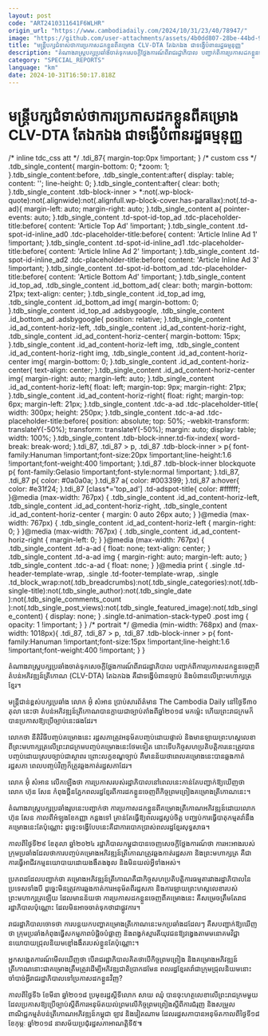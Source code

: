 ```yaml
---
layout: post
code: "ART2410311641F6WLHR"
origin_url: "https://www.cambodiadaily.com/2024/10/31/23/40/78947/"
image: "https://github.com/user-attachments/assets/4b0dd807-28be-44bd-9213-fa2a132355fe"
title: "មន្ត្រី​បក្ស​ជំទាស់​ថា​ការ​ប្រកាស​ដក​ខ្លួន​ពី​គម្រោង CLV-DTA តែ​ឯកឯង ជា​ទង្វើ​បំពាន​រដ្ឋធម្មនុញ្ញ"
description: "តំណាងរាស្ត្រ​បក្ស​ប្រឆាំង​ចាត់ទុក​សេចក្តី​ថ្លែងការណ៍​ពី​រាជរដ្ឋាភិបាល បញ្ជាក់​ពី​ការ​ប្រកាស​ដក​ខ្លួន​ចេញពី​តំបន់​អភិវឌ្ឍន៍​ត្រីកោណ (CLV-DTA) តែ​ឯកឯង គឺជា​ទង្វើ​បំពាន​ច្បាប់ និង​បំពាន​លើ​ព្រះមហាក្សត្រ​ខ្មែរ។"
category: "SPECIAL_REPORTS"
language: "km"
date: 2024-10-31T16:50:17.818Z
---
```


# មន្ត្រី​បក្ស​ជំទាស់​ថា​ការ​ប្រកាស​ដក​ខ្លួន​ពី​គម្រោង CLV-DTA តែ​ឯកឯង ជា​ទង្វើ​បំពាន​រដ្ឋធម្មនុញ្ញ

/\* inline tdc\_css att \*/ .tdi\_87{ margin-top:0px !important; } /\* custom css \*/ .tdb\_single\_content{ margin-bottom: 0; \*zoom: 1; }.tdb\_single\_content:before, .tdb\_single\_content:after{ display: table; content: ''; line-height: 0; }.tdb\_single\_content:after{ clear: both; }.tdb\_single\_content .tdb-block-inner > \*:not(.wp-block-quote):not(.alignwide):not(.alignfull.wp-block-cover.has-parallax):not(.td-a-ad){ margin-left: auto; margin-right: auto; }.tdb\_single\_content a{ pointer-events: auto; }.tdb\_single\_content .td-spot-id-top\_ad .tdc-placeholder-title:before{ content: 'Article Top Ad' !important; }.tdb\_single\_content .td-spot-id-inline\_ad0 .tdc-placeholder-title:before{ content: 'Article Inline Ad 1' !important; }.tdb\_single\_content .td-spot-id-inline\_ad1 .tdc-placeholder-title:before{ content: 'Article Inline Ad 2' !important; }.tdb\_single\_content .td-spot-id-inline\_ad2 .tdc-placeholder-title:before{ content: 'Article Inline Ad 3' !important; }.tdb\_single\_content .td-spot-id-bottom\_ad .tdc-placeholder-title:before{ content: 'Article Bottom Ad' !important; }.tdb\_single\_content .id\_top\_ad, .tdb\_single\_content .id\_bottom\_ad{ clear: both; margin-bottom: 21px; text-align: center; }.tdb\_single\_content .id\_top\_ad img, .tdb\_single\_content .id\_bottom\_ad img{ margin-bottom: 0; }.tdb\_single\_content .id\_top\_ad .adsbygoogle, .tdb\_single\_content .id\_bottom\_ad .adsbygoogle{ position: relative; }.tdb\_single\_content .id\_ad\_content-horiz-left, .tdb\_single\_content .id\_ad\_content-horiz-right, .tdb\_single\_content .id\_ad\_content-horiz-center{ margin-bottom: 15px; }.tdb\_single\_content .id\_ad\_content-horiz-left img, .tdb\_single\_content .id\_ad\_content-horiz-right img, .tdb\_single\_content .id\_ad\_content-horiz-center img{ margin-bottom: 0; }.tdb\_single\_content .id\_ad\_content-horiz-center{ text-align: center; }.tdb\_single\_content .id\_ad\_content-horiz-center img{ margin-right: auto; margin-left: auto; }.tdb\_single\_content .id\_ad\_content-horiz-left{ float: left; margin-top: 9px; margin-right: 21px; }.tdb\_single\_content .id\_ad\_content-horiz-right{ float: right; margin-top: 6px; margin-left: 21px; }.tdb\_single\_content .tdc-a-ad .tdc-placeholder-title{ width: 300px; height: 250px; }.tdb\_single\_content .tdc-a-ad .tdc-placeholder-title:before{ position: absolute; top: 50%; -webkit-transform: translateY(-50%); transform: translateY(-50%); margin: auto; display: table; width: 100%; }.tdb\_single\_content .tdb-block-inner.td-fix-index{ word-break: break-word; }.tdi\_87, .tdi\_87 > p, .tdi\_87 .tdb-block-inner > p{ font-family:Hanuman !important;font-size:20px !important;line-height:1.6 !important;font-weight:400 !important; }.tdi\_87 .tdb-block-inner blockquote p{ font-family:Gelasio !important;font-style:normal !important; }.tdi\_87, .tdi\_87 p{ color: #0a0a0a; }.tdi\_87 a{ color: #003399; }.tdi\_87 a:hover{ color: #e31f24; }.tdi\_87 \[class\*='top\_ad'\] .td-adspot-title{ color: #ffffff; }@media (max-width: 767px) { .tdb\_single\_content .id\_ad\_content-horiz-left, .tdb\_single\_content .id\_ad\_content-horiz-right, .tdb\_single\_content .id\_ad\_content-horiz-center { margin: 0 auto 26px auto; } }@media (max-width: 767px) { .tdb\_single\_content .id\_ad\_content-horiz-left { margin-right: 0; } }@media (max-width: 767px) { .tdb\_single\_content .id\_ad\_content-horiz-right { margin-left: 0; } }@media (max-width: 767px) { .tdb\_single\_content .td-a-ad { float: none; text-align: center; } .tdb\_single\_content .td-a-ad img { margin-right: auto; margin-left: auto; } .tdb\_single\_content .tdc-a-ad { float: none; } }@media print { .single .td-header-template-wrap, .single .td-footer-template-wrap, .single .td\_block\_wrap:not(.tdb\_breadcrumbs):not(.tdb\_single\_categories):not(.tdb-single-title):not(.tdb\_single\_author):not(.tdb\_single\_date ):not(.tdb\_single\_comments\_count ):not(.tdb\_single\_post\_views):not(.tdb\_single\_featured\_image):not(.tdb\_single\_content) { display: none; } .single.td-animation-stack-type0 .post img { opacity: 1 !important; } } /\* portrait \*/ @media (min-width: 768px) and (max-width: 1018px){ .tdi\_87, .tdi\_87 > p, .tdi\_87 .tdb-block-inner > p{ font-family:Hanuman !important;font-size:15px !important;line-height:1.6 !important;font-weight:400 !important; } }

តំណាងរាស្ត្រ​បក្ស​ប្រឆាំង​ចាត់ទុក​សេចក្តី​ថ្លែងការណ៍​ពី​រាជរដ្ឋាភិបាល បញ្ជាក់​ពី​ការ​ប្រកាស​ដក​ខ្លួន​ចេញពី​តំបន់​អភិវឌ្ឍន៍​ត្រីកោណ (CLV-DTA) តែ​ឯកឯង គឺជា​ទង្វើ​បំពាន​ច្បាប់ និង​បំពាន​លើ​ព្រះមហាក្សត្រ​ខ្មែរ។

មន្ត្រី​ជាន់ខ្ពស់​បក្ស​ប្រឆាំង លោក អ៊ុំ សំអាន ប្រាប់​សារព័ត៌មាន The Cambodia Daily នៅ​ថ្ងៃទី​៣០ តុលា នេះ​ថា តំបន់​អភិវឌ្ឍន៍​ត្រីកោណ​បាន​ក្លាយ​ជា​ច្បាប់​តាំងពី​ឆ្នាំ​២០១៨ មក​ម្ល៉េះ ហើយ​ព្រះរាជក្រម​ក៏​បាន​ប្រកាស​ឱ្យ​ប្រើ​ច្បាប់​នេះ​ផង​ដែរ។

លោក​ថា នីតិវិធី​បញ្ចប់​គម្រោង​នេះ រដ្ឋសភា​ត្រូវ​អនុម័ត​បញ្ចប់​ដោយ​ផ្ទាល់ និង​មាន​ឡាយព្រះហស្តលេខា​ពី​ព្រះមហាក្សត្រ​លើ​ព្រះរាជក្រម​បញ្ចប់​គម្រោង​នេះ​ថែម​ទៀត នោះ​ទើប​កិច្ច​សហប្រតិបត្តិការ​នេះ​ត្រូវ​បាន​បញ្ចប់​ដោយ​ស្រប​ច្បាប់​ជា​ស្ថាពរ ព្រោះ​លក្ខខណ្ឌ​ច្បាប់ គឺ​មាន​ន័យ​ថា​ពេល​គម្រោង​នេះ​បាន​ឆ្លងកាត់​រដ្ឋសភា ពេល​បញ្ចប់​វិញ​ក៏​ត្រូវ​ឆ្លងកាត់​រដ្ឋសភា​ដែរ។

លោក អ៊ុំ សំអាន លើកឡើង​ថា ការ​ប្រកាស​របស់​រដ្ឋាភិបាល​នៅ​ពេលនេះ​កាន់តែ​បញ្ជាក់​ឱ្យ​ឃើញ​ថា លោក ហ៊ុន សែន កំពុង​ថ្ពឹនភ្នែក​ពលរដ្ឋ​ខ្មែរ​ពី​ការ​ដក​ខ្លួន​ចេញពី​កិច្ចព្រមព្រៀង​គម្រោង​ត្រីកោណ​នេះ។

តំណាងរាស្ត្រ​បក្ស​ប្រឆាំង​រូប​នេះ​បញ្ជាក់​ថា ការ​ប្រកាស​ដក​ខ្លួន​ពី​គម្រោង​ត្រីកោណ​អភិវឌ្ឍន៍​ដោយ​លោក ហ៊ុន សែន កាលពី​អំឡុង​ខែ​កញ្ញា កន្លង​ទៅ គ្រាន់តែ​ធ្វើ​ឱ្យ​ពលរដ្ឋ​ស្ងប់ចិត្ត បញ្ឈប់​ការ​ធ្វើ​បាតុកម្ម​តវ៉ា​នឹង​គម្រោង​នេះ​តែប៉ុណ្ណោះ ដូច្នេះ​ទង្វើ​បែប​នេះ​គឺជា​ការ​បោកប្រាស់​ពលរដ្ឋ​ខ្មែរ​សុទ្ធសាធ។

កាលពី​ថ្ងៃទី​២៩ ខែ​តុលា ឆ្នាំ​២០២៤ រដ្ឋាភិបាល​កម្ពុជា​បាន​ចេញ​សេចក្តី​ថ្លែងការណ៍​ថា ការ​អះអាង​របស់​ក្រុម​ប្រឆាំង​ដែល​ថា​ការ​បញ្ចប់​គម្រោង​អភិវឌ្ឍន៍​ត្រីកោណ​ត្រូវ​ឆ្លងកាត់​រដ្ឋសភា និង​ព្រះមហាក្សត្រ គឺជា​ការ​ធ្វើ​អាជីវកម្ម​នយោបាយ​ដោយ​ងងឹត​ងងុល និង​មិន​យល់​អ្វី​ទាំងអស់។

ប្រភព​ដដែល​បញ្ជាក់​ថា គម្រោង​អភិវឌ្ឍន៍​ត្រីកោណ​គឺជា​កិច្ច​សហប្រតិបត្តិការ​ធម្មតា​រវាង​រដ្ឋាភិបាល​នៃ​ប្រទេស​ទាំង​បី ដូច្នេះ​មិន​ត្រូវការ​ឆ្លងកាត់​ការ​អនុម័ត​ពី​រដ្ឋសភា និង​ការ​ឡាយព្រះហស្តលេខា​របស់​ព្រះមហាក្សត្រ​ឡើយ ដែល​មាន​ន័យ​ថា ការ​ប្រកាស​ដក​ខ្លួន​ចេញពី​គម្រោង​នេះ គឺ​សម្រេច​ត្រឹមតែ​រាជរដ្ឋាភិបាល​ប៉ុណ្ណោះ ដែល​មិន​អាច​ចាត់ទុក​ថា​ជា​ផ្លូវការ។

រាជរដ្ឋាភិបាល​ចោទ​ថា ការ​បន្ត​យក​បញ្ហា​គម្រោង​ត្រីកោណ​នេះ​មក​ប្រឆាំង​ដដែលៗ គឺ​សបញ្ជាក់​ឱ្យ​ឃើញ​ថា ក្រុម​ប្រឆាំង​កំពុង​ធ្វើ​សកម្មភាព​បំផ្លិចបំផ្លាញ និង​ពង្វក់​ស្មារតី​យុវជន​ឱ្យ​វង្វេង​តាម​មនោគមវិជ្ជា​នយោបាយ​ជ្រុល​និយម​ខ្មៅ​ងងឹត​របស់​ខ្លួន​តែប៉ុណ្ណោះ។

អ្នក​សង្កេតការណ៍​មើល​ឃើញ​ថា បើ​រាជរដ្ឋាភិបាល​គិត​ថា​បើ​កិច្ចព្រមព្រៀង និង​គម្រោង​អភិវឌ្ឍន៍​ត្រីកោណ​នោះ​ជា​គម្រោង​ត្រឹមត្រូវ​ដើម្បី​អភិវឌ្ឍ​ជាតិ​ប្រាកដ​មែន ពលរដ្ឋ​ខ្មែរ​តវ៉ា​ជា​ក្រុម​ជ្រុល​និយម​នោះ ចាំបាច់​អ្វី​រាជរដ្ឋាភិបាល​ទៅ​ប្រកាស​ដក​ខ្លួន​វិញ?

កាលពី​ថ្ងៃទី​៦ ខែ​មីនា ឆ្នាំ​២០១៨ ប្រមុខរដ្ឋ​ស្តីទី​លោក សាយ ឈុំ បាន​ចុះហត្ថលេខា​លើ​ព្រះរាជក្រម​មួយ​ដែល​ប្រកាស​ឱ្យ​ប្រើ​ច្បាប់​ស្ដីពី​ការ​អនុម័ត​យល់ព្រម​លើ​កិច្ចព្រមព្រៀង​ស្ដីពី​ការ​ជំរុញ និង​សម្រួល​ពាណិជ្ជកម្ម​តំបន់​ត្រីកោណ​អភិវឌ្ឍន៍​កម្ពុជា ឡាវ និង​វៀតណាម ដែល​រដ្ឋសភា​បាន​អនុម័ត​កាលពី​ថ្ងៃទី​១៨ ខែ​កុម្ភៈ ឆ្នាំ​២០១៨ នា​សម័យ​ប្រជុំ​រដ្ឋសភា​អាណត្តិ​ទី​៥៕